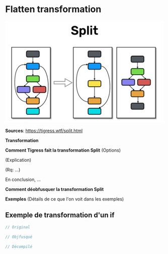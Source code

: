# Flatten transformation

![img](./../assets/split_schema.png)

**Sources**:
https://tigress.wtf/split.html

**Transformation**

**Comment Tigress fait la transformation Split**
(Options)

(Explication)

(Rq: ...)

En conclusion, ...

**Comment déobfusquer la transformation Split**

**Exemples**
(Détails de ce que l'on voit dans les exemples)

## Exemple de transformation d'un if
```c
// Original

```
```c
// Objfusqué
```
```c
// Décompilé
```